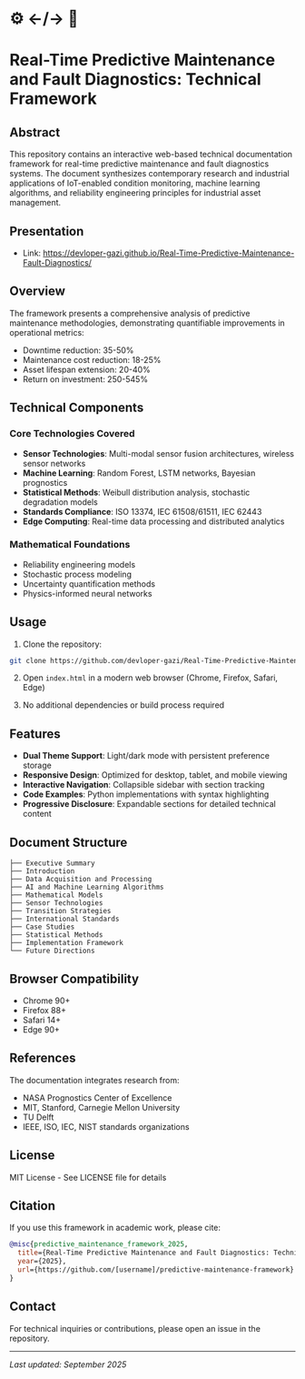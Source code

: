 #  ⚙️ <-/-> 🤖
#  Real-Time Predictive Maintenance and Fault Diagnostics: Technical Framework 

## Abstract

This repository contains an interactive web-based technical documentation framework for real-time predictive maintenance and fault diagnostics systems. The document synthesizes contemporary research and industrial applications of IoT-enabled condition monitoring, machine learning algorithms, and reliability engineering principles for industrial asset management.

## Presentation

- Link: https://devloper-gazi.github.io/Real-Time-Predictive-Maintenance-Fault-Diagnostics/

## Overview

The framework presents a comprehensive analysis of predictive maintenance methodologies, demonstrating quantifiable improvements in operational metrics:
- Downtime reduction: 35-50%
- Maintenance cost reduction: 18-25%
- Asset lifespan extension: 20-40%
- Return on investment: 250-545%

## Technical Components

### Core Technologies Covered
- **Sensor Technologies**: Multi-modal sensor fusion architectures, wireless sensor networks
- **Machine Learning**: Random Forest, LSTM networks, Bayesian prognostics
- **Statistical Methods**: Weibull distribution analysis, stochastic degradation models
- **Standards Compliance**: ISO 13374, IEC 61508/61511, IEC 62443
- **Edge Computing**: Real-time data processing and distributed analytics

### Mathematical Foundations
- Reliability engineering models
- Stochastic process modeling
- Uncertainty quantification methods
- Physics-informed neural networks

## Usage

1. Clone the repository:
```bash
git clone https://github.com/devloper-gazi/Real-Time-Predictive-Maintenance-Fault-Diagnostics.git
```

2. Open `index.html` in a modern web browser (Chrome, Firefox, Safari, Edge)

3. No additional dependencies or build process required

## Features

- **Dual Theme Support**: Light/dark mode with persistent preference storage
- **Responsive Design**: Optimized for desktop, tablet, and mobile viewing
- **Interactive Navigation**: Collapsible sidebar with section tracking
- **Code Examples**: Python implementations with syntax highlighting
- **Progressive Disclosure**: Expandable sections for detailed technical content

## Document Structure

```
├── Executive Summary
├── Introduction
├── Data Acquisition and Processing
├── AI and Machine Learning Algorithms
├── Mathematical Models
├── Sensor Technologies
├── Transition Strategies
├── International Standards
├── Case Studies
├── Statistical Methods
├── Implementation Framework
└── Future Directions
```

## Browser Compatibility

- Chrome 90+
- Firefox 88+
- Safari 14+
- Edge 90+

## References

The documentation integrates research from:
- NASA Prognostics Center of Excellence
- MIT, Stanford, Carnegie Mellon University
- TU Delft
- IEEE, ISO, IEC, NIST standards organizations

## License

MIT License - See LICENSE file for details

## Citation

If you use this framework in academic work, please cite:
```bibtex
@misc{predictive_maintenance_framework_2025,
  title={Real-Time Predictive Maintenance and Fault Diagnostics: Technical Framework},
  year={2025},
  url={https://github.com/[username]/predictive-maintenance-framework}
}
```

## Contact

For technical inquiries or contributions, please open an issue in the repository.

---

*Last updated: September 2025*
